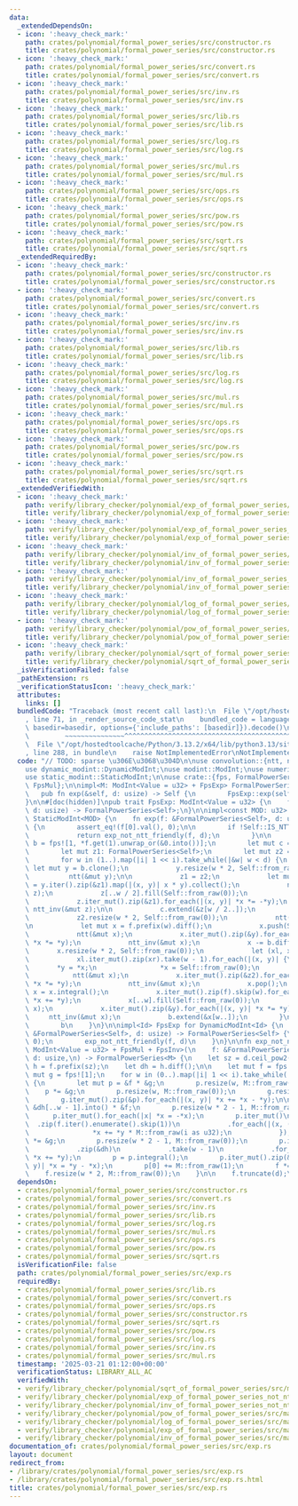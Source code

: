 ```yaml
---
data:
  _extendedDependsOn:
  - icon: ':heavy_check_mark:'
    path: crates/polynomial/formal_power_series/src/constructor.rs
    title: crates/polynomial/formal_power_series/src/constructor.rs
  - icon: ':heavy_check_mark:'
    path: crates/polynomial/formal_power_series/src/convert.rs
    title: crates/polynomial/formal_power_series/src/convert.rs
  - icon: ':heavy_check_mark:'
    path: crates/polynomial/formal_power_series/src/inv.rs
    title: crates/polynomial/formal_power_series/src/inv.rs
  - icon: ':heavy_check_mark:'
    path: crates/polynomial/formal_power_series/src/lib.rs
    title: crates/polynomial/formal_power_series/src/lib.rs
  - icon: ':heavy_check_mark:'
    path: crates/polynomial/formal_power_series/src/log.rs
    title: crates/polynomial/formal_power_series/src/log.rs
  - icon: ':heavy_check_mark:'
    path: crates/polynomial/formal_power_series/src/mul.rs
    title: crates/polynomial/formal_power_series/src/mul.rs
  - icon: ':heavy_check_mark:'
    path: crates/polynomial/formal_power_series/src/ops.rs
    title: crates/polynomial/formal_power_series/src/ops.rs
  - icon: ':heavy_check_mark:'
    path: crates/polynomial/formal_power_series/src/pow.rs
    title: crates/polynomial/formal_power_series/src/pow.rs
  - icon: ':heavy_check_mark:'
    path: crates/polynomial/formal_power_series/src/sqrt.rs
    title: crates/polynomial/formal_power_series/src/sqrt.rs
  _extendedRequiredBy:
  - icon: ':heavy_check_mark:'
    path: crates/polynomial/formal_power_series/src/constructor.rs
    title: crates/polynomial/formal_power_series/src/constructor.rs
  - icon: ':heavy_check_mark:'
    path: crates/polynomial/formal_power_series/src/convert.rs
    title: crates/polynomial/formal_power_series/src/convert.rs
  - icon: ':heavy_check_mark:'
    path: crates/polynomial/formal_power_series/src/inv.rs
    title: crates/polynomial/formal_power_series/src/inv.rs
  - icon: ':heavy_check_mark:'
    path: crates/polynomial/formal_power_series/src/lib.rs
    title: crates/polynomial/formal_power_series/src/lib.rs
  - icon: ':heavy_check_mark:'
    path: crates/polynomial/formal_power_series/src/log.rs
    title: crates/polynomial/formal_power_series/src/log.rs
  - icon: ':heavy_check_mark:'
    path: crates/polynomial/formal_power_series/src/mul.rs
    title: crates/polynomial/formal_power_series/src/mul.rs
  - icon: ':heavy_check_mark:'
    path: crates/polynomial/formal_power_series/src/ops.rs
    title: crates/polynomial/formal_power_series/src/ops.rs
  - icon: ':heavy_check_mark:'
    path: crates/polynomial/formal_power_series/src/pow.rs
    title: crates/polynomial/formal_power_series/src/pow.rs
  - icon: ':heavy_check_mark:'
    path: crates/polynomial/formal_power_series/src/sqrt.rs
    title: crates/polynomial/formal_power_series/src/sqrt.rs
  _extendedVerifiedWith:
  - icon: ':heavy_check_mark:'
    path: verify/library_checker/polynomial/exp_of_formal_power_series/src/main.rs
    title: verify/library_checker/polynomial/exp_of_formal_power_series/src/main.rs
  - icon: ':heavy_check_mark:'
    path: verify/library_checker/polynomial/exp_of_formal_power_series_not_ntt_friendly/src/main.rs
    title: verify/library_checker/polynomial/exp_of_formal_power_series_not_ntt_friendly/src/main.rs
  - icon: ':heavy_check_mark:'
    path: verify/library_checker/polynomial/inv_of_formal_power_series/src/main.rs
    title: verify/library_checker/polynomial/inv_of_formal_power_series/src/main.rs
  - icon: ':heavy_check_mark:'
    path: verify/library_checker/polynomial/inv_of_formal_power_series_not_ntt_friendly/src/main.rs
    title: verify/library_checker/polynomial/inv_of_formal_power_series_not_ntt_friendly/src/main.rs
  - icon: ':heavy_check_mark:'
    path: verify/library_checker/polynomial/log_of_formal_power_series/src/main.rs
    title: verify/library_checker/polynomial/log_of_formal_power_series/src/main.rs
  - icon: ':heavy_check_mark:'
    path: verify/library_checker/polynomial/pow_of_formal_power_series/src/main.rs
    title: verify/library_checker/polynomial/pow_of_formal_power_series/src/main.rs
  - icon: ':heavy_check_mark:'
    path: verify/library_checker/polynomial/sqrt_of_formal_power_series/src/main.rs
    title: verify/library_checker/polynomial/sqrt_of_formal_power_series/src/main.rs
  _isVerificationFailed: false
  _pathExtension: rs
  _verificationStatusIcon: ':heavy_check_mark:'
  attributes:
    links: []
  bundledCode: "Traceback (most recent call last):\n  File \"/opt/hostedtoolcache/Python/3.13.2/x64/lib/python3.13/site-packages/onlinejudge_verify/documentation/build.py\"\
    , line 71, in _render_source_code_stat\n    bundled_code = language.bundle(stat.path,\
    \ basedir=basedir, options={'include_paths': [basedir]}).decode()\n          \
    \         ~~~~~~~~~~~~~~~^^^^^^^^^^^^^^^^^^^^^^^^^^^^^^^^^^^^^^^^^^^^^^^^^^^^^^^^^^^^^^^^^^\n\
    \  File \"/opt/hostedtoolcache/Python/3.13.2/x64/lib/python3.13/site-packages/onlinejudge_verify/languages/rust.py\"\
    , line 288, in bundle\n    raise NotImplementedError\nNotImplementedError\n"
  code: "// TODO: sparse \u306E\u3068\u304D\n\nuse convolution::{ntt, ntt_inv};\n\
    use dynamic_modint::DynamicModInt;\nuse modint::ModInt;\nuse numeric_traits::Integer;\n\
    use static_modint::StaticModInt;\n\nuse crate::{fps, FormalPowerSeries, FpsInv,\
    \ FpsMul};\n\nimpl<M: ModInt<Value = u32> + FpsExp> FormalPowerSeries<M> {\n \
    \   pub fn exp(&self, d: usize) -> Self {\n        FpsExp::exp(self, d)\n    }\n\
    }\n\n#[doc(hidden)]\npub trait FpsExp: ModInt<Value = u32> {\n    fn exp(f: &FormalPowerSeries<Self>,\
    \ d: usize) -> FormalPowerSeries<Self>;\n}\n\nimpl<const MOD: u32> FpsExp for\
    \ StaticModInt<MOD> {\n    fn exp(f: &FormalPowerSeries<Self>, d: usize) -> FormalPowerSeries<Self>\
    \ {\n        assert_eq!(f[0].val(), 0);\n\n        if !Self::IS_NTT_FRIENDLY {\n\
    \            return exp_not_ntt_friendly(f, d);\n        }\n\n        let mut\
    \ b = fps![1, *f.get(1).unwrap_or(&0.into())];\n        let mut c = fps![1];\n\
    \        let mut z1: FormalPowerSeries<Self>;\n        let mut z2 = fps![1, 1];\n\
    \        for w in (1..).map(|i| 1 << i).take_while(|&w| w < d) {\n           \
    \ let mut y = b.clone();\n            y.resize(w * 2, Self::from_raw(0));\n  \
    \          ntt(&mut y);\n\n            z1 = z2;\n            let mut z: Vec<_>\
    \ = y.iter().zip(&z1).map(|(x, y)| x * y).collect();\n            ntt_inv(&mut\
    \ z);\n            z[..w / 2].fill(Self::from_raw(0));\n            ntt(&mut z);\n\
    \            z.iter_mut().zip(&z1).for_each(|(x, y)| *x *= -*y);\n           \
    \ ntt_inv(&mut z);\n\n            c.extend(&z[w / 2..]);\n            z2 = c.clone();\n\
    \            z2.resize(w * 2, Self::from_raw(0));\n            ntt(&mut z2);\n\
    \n            let mut x = f.prefix(w).diff();\n            x.push(Self::from_raw(0));\n\
    \            ntt(&mut x);\n            x.iter_mut().zip(&y).for_each(|(x, y)|\
    \ *x *= *y);\n            ntt_inv(&mut x);\n            x -= b.diff();\n     \
    \       x.resize(w * 2, Self::from_raw(0));\n            let (xl, xr) = x.split_at_mut(w);\n\
    \            xl.iter_mut().zip(xr).take(w - 1).for_each(|(x, y)| {\n         \
    \       *y = *x;\n                *x = Self::from_raw(0);\n            });\n \
    \           ntt(&mut x);\n            x.iter_mut().zip(&z2).for_each(|(x, y)|\
    \ *x *= *y);\n            ntt_inv(&mut x);\n            x.pop();\n           \
    \ x = x.integral();\n            x.iter_mut().zip(f).skip(w).for_each(|(x, y)|\
    \ *x += *y);\n            x[..w].fill(Self::from_raw(0));\n            ntt(&mut\
    \ x);\n            x.iter_mut().zip(&y).for_each(|(x, y)| *x *= *y);\n       \
    \     ntt_inv(&mut x);\n            b.extend(&x[w..]);\n        }\n\n        b.truncate(d);\n\
    \        b\n    }\n}\n\nimpl<Id> FpsExp for DynamicModInt<Id> {\n    fn exp(f:\
    \ &FormalPowerSeries<Self>, d: usize) -> FormalPowerSeries<Self> {\n        assert_eq!(f[0].val(),\
    \ 0);\n        exp_not_ntt_friendly(f, d)\n    }\n}\n\nfn exp_not_ntt_friendly<M:\
    \ ModInt<Value = u32> + FpsMul + FpsInv>(\n    f: &FormalPowerSeries<M>,\n   \
    \ d: usize,\n) -> FormalPowerSeries<M> {\n    let sz = d.ceil_pow2();\n    let\
    \ h = f.prefix(sz);\n    let dh = h.diff();\n\n    let mut f = fps![1];\n    let\
    \ mut g = fps![1];\n    for w in (0..).map(|i| 1 << i).take_while(|&w| w < d)\
    \ {\n        let mut p = &f * &g;\n        p.resize(w, M::from_raw(0));\n    \
    \    p *= &g;\n        p.resize(w, M::from_raw(0));\n        g.resize(w, M::from_raw(0));\n\
    \        g.iter_mut().zip(&p).for_each(|(x, y)| *x += *x - *y);\n\n        p =\
    \ &dh[..w - 1].into() * &f;\n        p.resize(w * 2 - 1, M::from_raw(0));\n  \
    \      p.iter_mut().for_each(|x| *x = -*x);\n        p.iter_mut()\n          \
    \  .zip(f.iter().enumerate().skip(1))\n            .for_each(|(x, (i, y))| {\n\
    \                *x += *y * M::from_raw(i as u32);\n            });\n        p\
    \ *= &g;\n        p.resize(w * 2 - 1, M::from_raw(0));\n        p.iter_mut()\n\
    \            .zip(&dh)\n            .take(w - 1)\n            .for_each(|(x, y)|\
    \ *x += *y);\n        p = p.integral();\n        p.iter_mut().zip(&h).for_each(|(x,\
    \ y)| *x = *y - *x);\n        p[0] += M::from_raw(1);\n        f *= &p;\n    \
    \    f.resize(w * 2, M::from_raw(0));\n    }\n\n    f.truncate(d);\n    f\n}\n"
  dependsOn:
  - crates/polynomial/formal_power_series/src/constructor.rs
  - crates/polynomial/formal_power_series/src/convert.rs
  - crates/polynomial/formal_power_series/src/inv.rs
  - crates/polynomial/formal_power_series/src/lib.rs
  - crates/polynomial/formal_power_series/src/log.rs
  - crates/polynomial/formal_power_series/src/mul.rs
  - crates/polynomial/formal_power_series/src/ops.rs
  - crates/polynomial/formal_power_series/src/pow.rs
  - crates/polynomial/formal_power_series/src/sqrt.rs
  isVerificationFile: false
  path: crates/polynomial/formal_power_series/src/exp.rs
  requiredBy:
  - crates/polynomial/formal_power_series/src/lib.rs
  - crates/polynomial/formal_power_series/src/convert.rs
  - crates/polynomial/formal_power_series/src/ops.rs
  - crates/polynomial/formal_power_series/src/constructor.rs
  - crates/polynomial/formal_power_series/src/sqrt.rs
  - crates/polynomial/formal_power_series/src/pow.rs
  - crates/polynomial/formal_power_series/src/log.rs
  - crates/polynomial/formal_power_series/src/inv.rs
  - crates/polynomial/formal_power_series/src/mul.rs
  timestamp: '2025-03-21 01:12:00+00:00'
  verificationStatus: LIBRARY_ALL_AC
  verifiedWith:
  - verify/library_checker/polynomial/sqrt_of_formal_power_series/src/main.rs
  - verify/library_checker/polynomial/exp_of_formal_power_series_not_ntt_friendly/src/main.rs
  - verify/library_checker/polynomial/inv_of_formal_power_series_not_ntt_friendly/src/main.rs
  - verify/library_checker/polynomial/pow_of_formal_power_series/src/main.rs
  - verify/library_checker/polynomial/log_of_formal_power_series/src/main.rs
  - verify/library_checker/polynomial/exp_of_formal_power_series/src/main.rs
  - verify/library_checker/polynomial/inv_of_formal_power_series/src/main.rs
documentation_of: crates/polynomial/formal_power_series/src/exp.rs
layout: document
redirect_from:
- /library/crates/polynomial/formal_power_series/src/exp.rs
- /library/crates/polynomial/formal_power_series/src/exp.rs.html
title: crates/polynomial/formal_power_series/src/exp.rs
---
```

